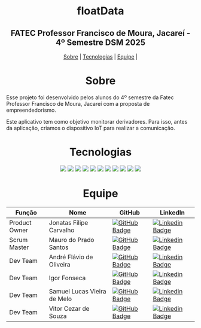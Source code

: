 <span id="topo"></span>
<h1 align="center"> floatData </h1>
<h2 align="center"> FATEC Professor Francisco de Moura, Jacareí - 4º Semestre DSM 2025 </h2>

<p align="center">
    <a href="#sobre">Sobre</a> |
    <a href="#tecnologias">Tecnologias</a> |
    <a href="#equipe">Equipe</a> |
</p>

<span id="sobre"></span>
<h1 align="center">Sobre</h1>
<p>
Esse projeto foi desenvolvido pelos alunos do 4º semestre da Fatec Professor Francisco de Moura, Jacareí com a proposta de empreendedorismo.
</p>
<p>
Este aplicativo tem como objetivo monitorar derivadores. Para isso, antes da aplicação, criamos o dispositivo IoT para realizar a comunicação.
</p>

<span id="tecnologias"></span>
<h1 align="center">Tecnologias</h1>
<p align="center">
  <img src="https://img.shields.io/badge/node.js-%23339933?style=for-the-badge&logo=nodedotjs&logoColor=black">
  <img src="https://img.shields.io/badge/ts--node.js-%23339933?style=for-the-badge&logo=ts-node&logoColor=black">
  <img src="https://img.shields.io/badge/mongodb-%23339933?style=for-the-badge&logo=mongodb&logoColor=white">
  <img src="https://img.shields.io/badge/typescript-%233178C6?style=for-the-badge&logo=typescript&logoColor=black">
  <img src="https://img.shields.io/badge/react-%2361DAFB?style=for-the-badge&logo=react&logoColor=black">
  <img src="https://img.shields.io/badge/react%20native-%2361DAFB?style=for-the-badge&logo=react&logoColor=black">
  <img src="https://img.shields.io/badge/android-%2334C759?style=for-the-badge&logo=android&logoColor=white">
  <img src="https://img.shields.io/badge/ios-%23000000?style=for-the-badge&logo=apple&logoColor=white">
  <img src="https://img.shields.io/badge/c++-%230059A5?style=for-the-badge&logo=c%2B%2B&logoColor=white">
  <img src="https://img.shields.io/badge/trello-%234169E1?style=for-the-badge&logo=trello&logoColor=black">
  <img src="https://img.shields.io/badge/Kanban-%234169E1?style=for-the-badge&logo=kanban&logoColor=white">
</p>
<span id="equipe"></span>
<h1 align="center">Equipe</h1>

<div align="center">

| Função          | Nome                     | GitHub                                               | LinkedIn |
|-----------------|--------------------------|------------------------------------------------------|----------|
| Product Owner   | Jonatas Filipe Carvalho  | [![GitHub Badge](https://img.shields.io/badge/GitHub-111217?style=flat-square&logo=github&logoColor=white)](https://github.com/filipejonatas) | [![Linkedin Badge](https://img.shields.io/badge/Linkedin-blue?style=flat-square&logo=Linkedin&logoColor=white)](https://www.linkedin.com/in/jonatas-filipe-aa4534165/) |
| Scrum Master    | Mauro do Prado Santos    | [![GitHub Badge](https://img.shields.io/badge/GitHub-111217?style=flat-square&logo=github&logoColor=white)](https://github.com/omaurosantos) | [![Linkedin Badge](https://img.shields.io/badge/Linkedin-blue?style=flat-square&logo=Linkedin&logoColor=white)](https://www.linkedin.com/in/mauro-do-prado-santos-350b2720a/) |
| Dev Team        | André Flávio de Oliveira  | [![GitHub Badge](https://img.shields.io/badge/GitHub-111217?style=flat-square&logo=github&logoColor=white)](https://github.com/andreflavio) | [![Linkedin Badge](https://img.shields.io/badge/Linkedin-blue?style=flat-square&logo=Linkedin&logoColor=white)](https://www.linkedin.com/in/andr%C3%A9fl%C3%A1vio/) |
| Dev Team        | Igor Fonseca              | [![GitHub Badge](https://img.shields.io/badge/GitHub-111217?style=flat-square&logo=github&logoColor=white)](https://github.com/) | [![Linkedin Badge](https://img.shields.io/badge/Linkedin-blue?style=flat-square&logo=Linkedin&logoColor=white)](https://www.linkedin.com/in/igor-fonseca-84277226a/) |
| Dev Team        | Samuel Lucas Vieira de Melo | [![GitHub Badge](https://img.shields.io/badge/GitHub-111217?style=flat-square&logo=github&logoColor=white)](https://github.com/SamuelLucasVieira) | [![Linkedin Badge](https://img.shields.io/badge/Linkedin-blue?style=flat-square&logo=Linkedin&logoColor=white)](https://www.linkedin.com/in/samuel-lucas-7a3256144/) |
| Dev Team        | Vitor Cezar de Souza     | [![GitHub Badge](https://img.shields.io/badge/GitHub-111217?style=flat-square&logo=github&logoColor=white)](https://github.com/vooshybee) | [![Linkedin Badge](https://img.shields.io/badge/Linkedin-blue?style=flat-square&logo=Linkedin&logoColor=white)](https://www.linkedin.com/in/vitor-souza-29077228b/) |

</div>
